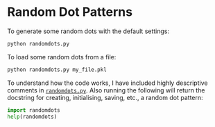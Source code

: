 # Random Dot Patterns

To generate some random dots with the default settings:
```bash
python randomdots.py
```
To load some random dots from a file:
```bash
python randomdots.py my_file.pkl
```

To understand how the code works, I have included highly descriptive comments in [```randomdots.py```](https://github.com/oliviaguest/random-dots/blob/master/randomdots.py).
Also running the following will return the docstring for creating, initialising, saving, etc., a random dot pattern:
```python
import randomdots
help(randomdots)
```
